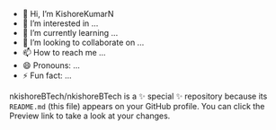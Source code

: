 - 👋 Hi, I’m KishoreKumarN
- 👀 I’m interested in ...
- 🌱 I’m currently learning ...
- 💞️ I’m looking to collaborate on ...
- 📫 How to reach me ...
- 😄 Pronouns: ...
- ⚡ Fun fact: ...


nkishoreBTech/nkishoreBTech is a ✨ special ✨ repository because its `README.md` (this file) appears on your GitHub profile.
You can click the Preview link to take a look at your changes.

